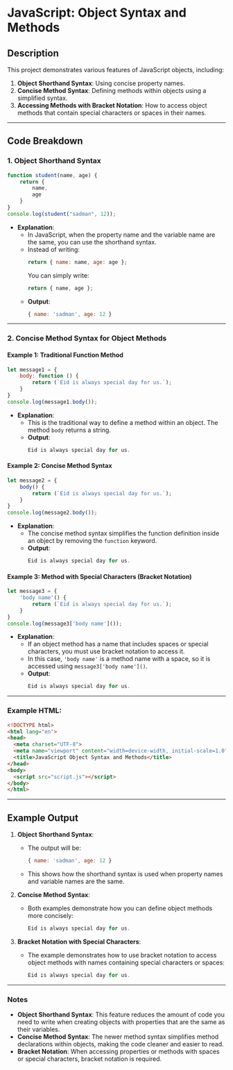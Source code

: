 
# JavaScript: Object Syntax and Methods

## Description

This project demonstrates various features of JavaScript objects, including:
1. **Object Shorthand Syntax**: Using concise property names.
2. **Concise Method Syntax**: Defining methods within objects using a simplified syntax.
3. **Accessing Methods with Bracket Notation**: How to access object methods that contain special characters or spaces in their names.

---

## Code Breakdown

### 1. **Object Shorthand Syntax**

```javascript
function student(name, age) {
    return {
        name,
        age
    }
}
console.log(student("sadman", 12));
```

- **Explanation**:
  - In JavaScript, when the property name and the variable name are the same, you can use the shorthand syntax.
  - Instead of writing:
    ```javascript
    return { name: name, age: age };
    ```
    You can simply write:
    ```javascript
    return { name, age };
    ```
  - **Output**:
    ```javascript
    { name: 'sadman', age: 12 }
    ```

---

### 2. **Concise Method Syntax for Object Methods**

#### **Example 1: Traditional Function Method**

```javascript
let message1 = {
    body: function () {
        return (`Eid is always special day for us.`);
    }
}
console.log(message1.body());
```

- **Explanation**:
  - This is the traditional way to define a method within an object. The method `body` returns a string.
  - **Output**:
    ```javascript
    Eid is always special day for us.
    ```

#### **Example 2: Concise Method Syntax**

```javascript
let message2 = {
    body() {
        return (`Eid is always special day for us.`);
    }
}
console.log(message2.body());
```

- **Explanation**:
  - The concise method syntax simplifies the function definition inside an object by removing the `function` keyword.
  - **Output**:
    ```javascript
    Eid is always special day for us.
    ```

#### **Example 3: Method with Special Characters (Bracket Notation)**

```javascript
let message3 = {
    'body name'() {
        return (`Eid is always special day for us.`);
    }
}
console.log(message3['body name']());
```

- **Explanation**:
  - If an object method has a name that includes spaces or special characters, you must use bracket notation to access it.
  - In this case, `'body name'` is a method name with a space, so it is accessed using `message3['body name']()`.
  - **Output**:
    ```javascript
    Eid is always special day for us.
    ```

---

### Example HTML:

```html
<!DOCTYPE html>
<html lang="en">
<head>
  <meta charset="UTF-8">
  <meta name="viewport" content="width=device-width, initial-scale=1.0">
  <title>JavaScript Object Syntax and Methods</title>
</head>
<body>
  <script src="script.js"></script>
</body>
</html>
```

---

## Example Output

1. **Object Shorthand Syntax**: 
   - The output will be: 
     ```javascript
     { name: 'sadman', age: 12 }
     ```
   - This shows how the shorthand syntax is used when property names and variable names are the same.

2. **Concise Method Syntax**:
   - Both examples demonstrate how you can define object methods more concisely:
     ```javascript
     Eid is always special day for us.
     ```

3. **Bracket Notation with Special Characters**:
   - The example demonstrates how to use bracket notation to access object methods with names containing special characters or spaces:
     ```javascript
     Eid is always special day for us.
     ```

---


### Notes

- **Object Shorthand Syntax**: This feature reduces the amount of code you need to write when creating objects with properties that are the same as their variables.
- **Concise Method Syntax**: The newer method syntax simplifies method declarations within objects, making the code cleaner and easier to read.
- **Bracket Notation**: When accessing properties or methods with spaces or special characters, bracket notation is required.

